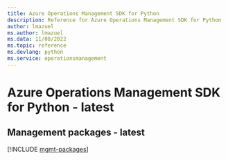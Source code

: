 ```yaml
---
title: Azure Operations Management SDK for Python
description: Reference for Azure Operations Management SDK for Python
author: lmazuel
ms.author: lmazuel
ms.data: 11/08/2022
ms.topic: reference
ms.devlang: python
ms.service: operationsmanagement
---
```

# Azure Operations Management SDK for Python - latest

## Management packages - latest
[!INCLUDE [mgmt-packages](operations-management-mgmt-index.md)]
